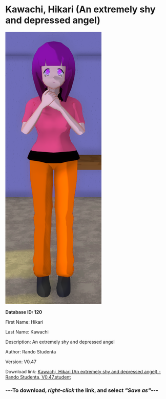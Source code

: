 # Kawachi, Hikari (An extremely shy and depressed angel)

<img src="https://raw.githubusercontent.com/Arbiter1223/Daigaku-Gurashi-Custom-Students/master/Students/Files/Kawachi%2C%20Hikari%20(An%20extremely%20shy%20and%20depressed%20angel).png" title="Kawachi, Hikari (An extremely shy and depressed angel) - Rando Studenta, V0.47">

**Database ID: 120**

First Name: Hikari

Last Name: Kawachi

Description: An extremely shy and depressed angel

Author: Rando Studenta

Version: V0.47

Download link: <a href="https://raw.githubusercontent.com/Arbiter1223/Daigaku-Gurashi-Custom-Students/master/Students/Files/Kawachi%2C%20Hikari%20(An%20extremely%20shy%20and%20depressed%20angel)%20-%20Rando%20Studenta%2C%20V0.47.student">Kawachi, Hikari (An extremely shy and depressed angel) - Rando Studenta, V0.47.student</a>

### ---**To download, _right-click_ the link, and select _"Save as"_**---
